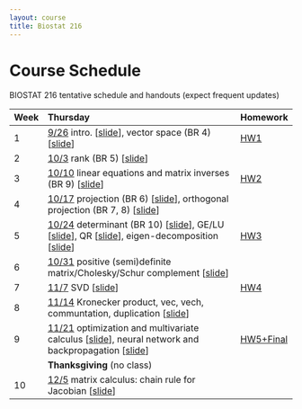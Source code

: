 ```yaml
---
layout: course
title: Biostat 216
---
```


# Course Schedule

BIOSTAT 216 tentative schedule and handouts (expect frequent updates)

| Week | Thursday | Homework |
|:-----------|:------------|:------------|
| 1 | [9/26](https://ucla-biostat216-2019fall.github.io/biostat216fall2019/2019/09/26/week1.html) intro. \[[slide](./slides/01-intro/01-intro.html)\], vector space (BR 4) \[[slide](./slides/02-vecsp/02-vecsp.html)\] | [HW1](./hw/hw1/hw1.html) |  
| 2 | [10/3](https://ucla-biostat216-2019fall.github.io/biostat216fall2019/2019/10/03/week2.html) rank (BR 5) \[[slide](./slides/03-rank/03-rank.html)\] |   |  
| 3 | [10/10](https://ucla-biostat216-2019fall.github.io/biostat216fall2019/2019/10/10/week3.html) linear equations and matrix inverses (BR 9) \[[slide](./slides/06-matinv/06-matinv.html)\] | [HW2](./hw/hw2/hw2.html) |  
| 4 | [10/17](https://ucla-biostat216-2019fall.github.io/biostat216fall2019/2019/10/17/week4.html) projection (BR 6) \[[slide](./slides/04-proj/04-proj.html)\], orthogonal projection (BR 7, 8) \[[slide](./slides/05-orthproj/05-orthproj.html)\] | |  
| 5 | [10/24](https://ucla-biostat216-2019fall.github.io/biostat216fall2019/2019/10/24/week5.html) determinant (BR 10) \[[slide](./slides/07-det/07-det.html)\], GE/LU \[[slide](./slides/08-gelu/08-gelu.html)\], QR \[[slide](./slides/09-gsqr/09-gsqr.html)\], eigen-decomposition \[[slide](./slides/10-eig/10-eig.html)\] | [HW3](./hw/hw3/hw3.html) |  
| 6 | [10/31](https://ucla-biostat216-2019fall.github.io/biostat216fall2019/2019/10/31/week6.html) positive (semi)definite matrix/Cholesky/Schur complement \[[slide](./slides/11-pd/11-pd.html)\] | |   
| 7 | [11/7](https://ucla-biostat216-2019fall.github.io/biostat216fall2019/2019/11/07/week7.html) SVD \[[slide](./slides/12-svd/12-svd.html)\] | [HW4](./hw/hw4/hw4.html) |  
| 8 | [11/14](https://ucla-biostat216-2019fall.github.io/biostat216fall2019/2019/11/14/week8.html) Kronecker product, vec, vech, communtation, duplication \[[slide](./slides/13-kron/13-kron.html)\] | |   
| 9 | [11/21](https://ucla-biostat216-2019fall.github.io/biostat216fall2019/2019/11/21/week9.html) optimization and multivariate calculus \[[slide](./slides/14-optim/14-optim.html)\], neural network and backpropagation \[[slide](./slides/15-nn/15-nn.html)\] | [HW5+Final](./hw/hw5/hw5.html) |   
|   | **Thanksgiving** (no class) | |  
| 10 | [12/5](https://ucla-biostat216-2019fall.github.io/biostat216fall2019/2019/12/05/week10.html) matrix calculus: chain rule for Jacobian \[[slide](./slides/16-matrixcalc/16-matrixcalc.html)\] | |   
